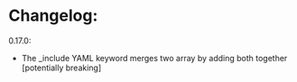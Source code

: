 Changelog:
==========

0.17.0:  
- The _include YAML keyword merges two array by adding both together [potentially breaking]
